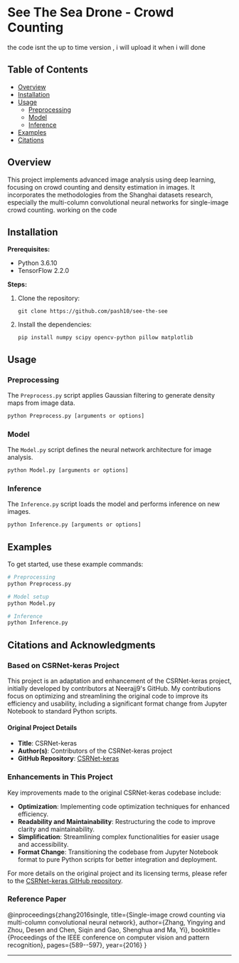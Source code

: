 
# See The Sea Drone - Crowd Counting
the code isnt the up to time version , i will upload it when i will done 
## Table of Contents
- [Overview](#overview)
- [Installation](#installation)
- [Usage](#usage)
  - [Preprocessing](#preprocessing)
  - [Model](#model)
  - [Inference](#inference)
- [Examples](#examples)
- [Citations](#citations)


## Overview
This project implements advanced image analysis using deep learning, focusing on crowd counting and density estimation in images. It incorporates the methodologies from the Shanghai datasets research, especially the multi-column convolutional neural networks for single-image crowd counting.
working on the code 

## Installation
**Prerequisites:**
- Python 3.6.10
- TensorFlow 2.2.0

**Steps:**
1. Clone the repository:
   ```
   git clone https://github.com/pash10/see-the-see
   ```
2. Install the dependencies:
   ```
   pip install numpy scipy opencv-python pillow matplotlib
   ```

## Usage
### Preprocessing
The `Preprocess.py` script applies Gaussian filtering to generate density maps from image data.
```bash
python Preprocess.py [arguments or options]
```

### Model
The `Model.py` script defines the neural network architecture for image analysis.
```bash
python Model.py [arguments or options]
```

### Inference
The `Inference.py` script loads the model and performs inference on new images.
```bash
python Inference.py [arguments or options]
```

## Examples
To get started, use these example commands:
```bash
# Preprocessing
python Preprocess.py 

# Model setup
python Model.py 

# Inference
python Inference.py 
```
## Citations and Acknowledgments

### Based on CSRNet-keras Project
This project is an adaptation and enhancement of the CSRNet-keras project, initially developed by contributors at Neerajj9's GitHub. My contributions focus on optimizing and streamlining the original code to improve its efficiency and usability, including a significant format change from Jupyter Notebook to standard Python scripts.

#### Original Project Details
- **Title**: CSRNet-keras
- **Author(s)**: Contributors of the CSRNet-keras project
- **GitHub Repository**: [CSRNet-keras](https://github.com/Neerajj9/CSRNet-keras)

### Enhancements in This Project
Key improvements made to the original CSRNet-keras codebase include:
- **Optimization**: Implementing code optimization techniques for enhanced efficiency.
- **Readability and Maintainability**: Restructuring the code to improve clarity and maintainability.
- **Simplification**: Streamlining complex functionalities for easier usage and accessibility.
- **Format Change**: Transitioning the codebase from Jupyter Notebook format to pure Python scripts for better integration and deployment.

For more details on the original project and its licensing terms, please refer to the [CSRNet-keras GitHub repository](https://github.com/Neerajj9/CSRNet-keras).

### Reference Paper
@inproceedings{zhang2016single,
title={Single-image crowd counting via multi-column convolutional neural network},
author={Zhang, Yingying and Zhou, Desen and Chen, Siqin and Gao, Shenghua and Ma, Yi},
booktitle={Proceedings of the IEEE conference on computer vision and pattern recognition},
pages={589--597},
year={2016}
}

---

